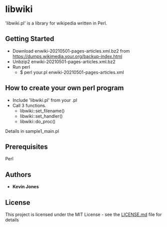 # libwiki

'libwiki.pl' is a library for wikipedia written in Perl.

## Getting Started

* Download enwiki-20210501-pages-articles.xml.bz2 from https://dumps.wikimedia.your.org/backup-index.html
* Unbzip2 enwiki-20210501-pages-articles.xml.bz2
* Run perl
  * $ perl your.pl enwiki-20210501-pages-articles.xml

## How to create your own perl program
* Include 'libwiki.pl' from your .pl
* Call 3 functions.
  * libwiki::set_filename()
  * libwiki::set_handler()
  * libwiki::do_proc()

Details in sample1_main.pl

## Prerequisites

Perl

## Authors

* **Kevin Jones**

## License

This project is licensed under the MIT License - see the [LICENSE.md](LICENSE.md) file for details

